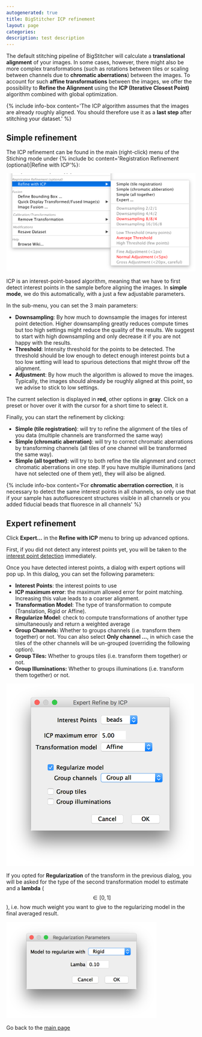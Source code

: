 ```yaml
---
autogenerated: true
title: BigStitcher ICP refinement
layout: page
categories: 
description: test description
---
```


The default stitching pipeline of BigStitcher will calculate a **translational alignment** of your images. In some cases, however, there might also be more complex transformations (such as rotations between tiles or scaling between channels due to **chromatic aberrations**) between the images. To account for such **affine transformations** between the images, we offer the possibility to **Refine the Alignment** using the **ICP (Iterative Closest Point)** algorithm combined with global optimization.

{% include info-box content='The ICP algorithm assumes that the images are already roughly aligned. You should therefore use it as a **last step** after stitching your dataset.' %}

Simple refinement
-----------------

The ICP refinement can be found in the main (right-click) menu of the Stiching mode under {% include bc content='Registration Refinement (optional)|Refine with ICP'%}:

<img src="/media/BigStitcher icp 01.png" width="700"/>

ICP is an interest-point-based algorithm, meaning that we have to first detect interest points in the sample before aligning the images. In **simple mode**, we do this automatically, with a just a few adjustable parameters.

In the sub-menu, you can set the 3 main parameters:

-   **Downsampling**: By how much to downsample the images for interest point detection. Higher downsampling greatly reduces compute times but too high settings might reduce the quality of the results. We suggest to start with high downsampling and only decrease it if you are not happy with the results.
-   **Threshold**: Intensity threshold for the points to be detected. The threshold should be low enough to detect enough interest points but a too low setting will lead to spurious detections that might throw off the alignment.
-   **Adjustment**: By how much the algorithm is allowed to move the images. Typically, the images should already be roughly aligned at this point, so we advise to stick to low settings.

The current selection is displayed in **red**, other options in **gray**. Click on a preset or hover over it with the cursor for a short time to select it.

Finally, you can start the refinement by clicking:

-   **Simple (tile registration)**: will try to refine the alignment of the tiles of you data (multiple channels are transformed the same way)
-   **Simple (chromatic aberration)**: will try to correct chromatic aberrations by transforming channels (all tiles of one channel will be transformed the same way).
-   **Simple (all together)**: will try to both refine the tile alignment and correct chromatic aberrations in one step. If you have multiple illuminations (and have not selected one of them yet), they will also be aligned.

{% include info-box content='For **chromatic aberration correction**, it is necessary to detect the same interest points in all channels, so only use that if your sample has autofluorescent structures visible in all channels or you added fiducial beads that fluoresce in all channels' %}

Expert refinement
-----------------

Click **Expert...** in the **Refine with ICP** menu to bring up advanced options.

First, if you did not detect any interest points yet, you will be taken to the [interest point detection](BigStitcher_Interest_points) immediately.

Once you have detected interest points, a dialog with expert options will pop up. In this dialog, you can set the following parameters:

-   **Interest Points**: the interest points to use
-   **ICP maximum error**: the maximum allowed error for point matching. Increasing this value leads to a coarser alignment.
-   **Transformation Model**: The type of transformation to compute (Translation, Rigid or Affine).
-   **Regularize Model**: check to compute transformations of another type simultaneously and return a weighted average
-   **Group Channels:** Whether to groups channels (i.e. transform them together) or not. You can also select **Only channel ...**, in which case the tiles of the other channels will be un-grouped (overriding the following option).
-   **Group Tiles:** Whether to groups tiles (i.e. transform them together) or not.
-   **Group Illuminations:** Whether to groups illuminations (i.e. transform them together) or not.

<img src="/media/BigStitcher icp 02.png" width="500"/>

If you opted for **Regularization** of the transform in the previous dialog, you will be asked for the type of the second transformation model to estimate and a **lambda** ($$\in[0,1]$$), i.e. how much weight you want to give to the regularizing model in the final averaged result.

<img src="/media/BigStitcher regularize model.png" width="400"/>

Go back to the [main page](BigStitcher#Documentation)
